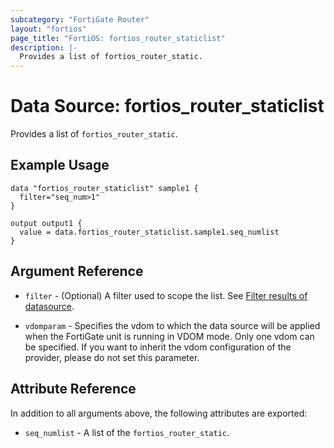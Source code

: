 ```yaml
---
subcategory: "FortiGate Router"
layout: "fortios"
page_title: "FortiOS: fortios_router_staticlist"
description: |-
  Provides a list of fortios_router_static.
---
```


# Data Source: fortios_router_staticlist
Provides a list of `fortios_router_static`.

## Example Usage

```hcl
data "fortios_router_staticlist" sample1 {
  filter="seq_num>1"
}

output output1 {
  value = data.fortios_router_staticlist.sample1.seq_numlist
}
```

## Argument Reference

* `filter` - (Optional) A filter used to scope the list. See [Filter results of datasource](https://registry.terraform.io/providers/poroping/fortios/latest/docs/guides/fgt_filter).

* `vdomparam` - Specifies the vdom to which the data source will be applied when the FortiGate unit is running in VDOM mode. Only one vdom can be specified. If you want to inherit the vdom configuration of the provider, please do not set this parameter.

## Attribute Reference

In addition to all arguments above, the following attributes are exported:

* `seq_numlist` -  A list of the `fortios_router_static`.
